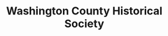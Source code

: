 ---
layout: repo
title: "Washington County Historical Society"
id: 12467
permalink: repos/12467/
---